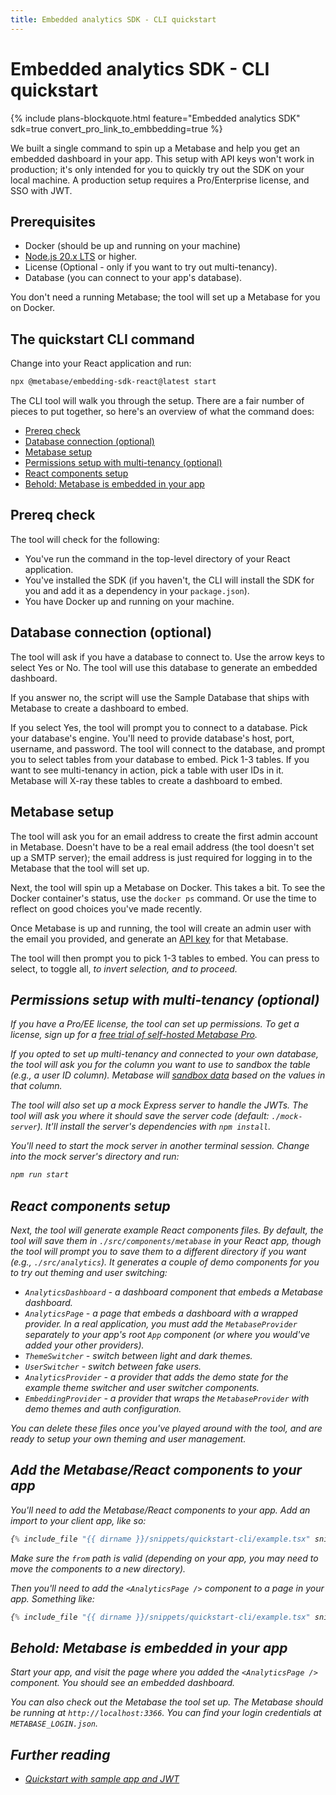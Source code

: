 ```yaml
---
title: Embedded analytics SDK - CLI quickstart
---
```


# Embedded analytics SDK - CLI quickstart

{% include plans-blockquote.html feature="Embedded analytics SDK" sdk=true convert_pro_link_to_embbedding=true %}

We built a single command to spin up a Metabase and help you get an embedded dashboard in your app. This setup with API keys won't work in production; it's only intended for you to quickly try out the SDK on your local machine. A production setup requires a Pro/Enterprise license, and SSO with JWT.

## Prerequisites

- Docker (should be up and running on your machine)
- [Node.js 20.x LTS](https://nodejs.org/en) or higher.
- License (Optional - only if you want to try out multi-tenancy).
- Database (you can connect to your app's database).

You don't need a running Metabase; the tool will set up a Metabase for you on Docker.

## The quickstart CLI command

Change into your React application and run:

```sh
npx @metabase/embedding-sdk-react@latest start
```

The CLI tool will walk you through the setup. There are a fair number of pieces to put together, so here's an overview of what the command does:

- [Prereq check](#prereq-check)
- [Database connection (optional)](#database-connection-optional)
- [Metabase setup](#metabase-setup)
- [Permissions setup with multi-tenancy (optional)](#permissions-setup-with-multi-tenancy-optional)
- [React components setup](#react-components-setup)
- [Behold: Metabase is embedded in your app](#behold-metabase-is-embedded-in-your-app)

## Prereq check

The tool will check for the following:

- You've run the command in the top-level directory of your React application.
- You've installed the SDK (if you haven't, the CLI will install the SDK for you and add it as a dependency in your `package.json`).
- You have Docker up and running on your machine.

## Database connection (optional)

The tool will ask if you have a database to connect to. Use the arrow keys to select Yes or No. The tool will use this database to generate an embedded dashboard.

If you answer no, the script will use the Sample Database that ships with Metabase to create a dashboard to embed.

If you select Yes, the tool will prompt you to connect to a database. Pick your database's engine. You'll need to provide database's host, port, username, and password. The tool will connect to the database, and prompt you to select tables from your database to embed. Pick 1-3 tables. If you want to see multi-tenancy in action, pick a table with user IDs in it. Metabase will X-ray these tables to create a dashboard to embed.

## Metabase setup

The tool will ask you for an email address to create the first admin account in Metabase. Doesn't have to be a real email address (the tool doesn't set up a SMTP server); the email address is just required for logging in to the Metabase that the tool will set up.

Next, the tool will spin up a Metabase on Docker. This takes a bit. To see the Docker container's status, use the `docker ps` command. Or use the time to reflect on good choices you've made recently.

Once Metabase is up and running, the tool will create an admin user with the email you provided, and generate an [API key](../../people-and-groups/api-keys.md) for that Metabase.

The tool will then prompt you to pick 1-3 tables to embed. You can press <space> to select, <a> to toggle all, <i> to invert selection, and <enter> to proceed.

## Permissions setup with multi-tenancy (optional)

If you have a Pro/EE license, the tool can set up permissions. To get a license, sign up for a [free trial of self-hosted Metabase Pro](https://www.metabase.com/pricing/).

If you opted to set up multi-tenancy and connected to your own database, the tool will ask you for the column you want to use to sandbox the table (e.g., a user ID column). Metabase will [sandbox data](../../permissions/row-and-column-security.md) based on the values in that column.

The tool will also set up a mock Express server to handle the JWTs. The tool will ask you where it should save the server code (default: `./mock-server`). It'll install the server's dependencies with `npm install`.

You'll need to start the mock server in another terminal session. Change into the mock server's directory and run:

```sh
npm run start
```

## React components setup

Next, the tool will generate example React components files. By default, the tool will save them in `./src/components/metabase` in your React app, though the tool will prompt you to save them to a different directory if you want (e.g., `./src/analytics`).
It generates a couple of demo components for you to try out theming and user switching:

- `AnalyticsDashboard` - a dashboard component that embeds a Metabase dashboard.
- `AnalyticsPage` - a page that embeds a dashboard with a wrapped provider. In a real application, you must add the `MetabaseProvider` separately to your app's root `App` component (or where you would've added your other providers).
- `ThemeSwitcher` - switch between light and dark themes.
- `UserSwitcher` - switch between fake users.
- `AnalyticsProvider` - a provider that adds the demo state for the example theme switcher and user switcher components.
- `EmbeddingProvider` - a provider that wraps the `MetabaseProvider` with demo themes and auth configuration.

You can delete these files once you've played around with the tool, and are ready to setup your own theming and user management.

## Add the Metabase/React components to your app

You'll need to add the Metabase/React components to your app. Add an import to your client app, like so:

```jsx
{% include_file "{{ dirname }}/snippets/quickstart-cli/example.tsx" snippet="imports" %}
```

Make sure the `from` path is valid (depending on your app, you may need to move the components to a new directory).

Then you'll need to add the `<AnalyticsPage />` component to a page in your app. Something like:

```jsx
{% include_file "{{ dirname }}/snippets/quickstart-cli/example.tsx" snippet="example" %}
```

## Behold: Metabase is embedded in your app

Start your app, and visit the page where you added the `<AnalyticsPage />` component. You should see an embedded dashboard.

You can also check out the Metabase the tool set up. The Metabase should be running at `http://localhost:3366`. You can find your login credentials at `METABASE_LOGIN.json`.

## Further reading

- [Quickstart with sample app and JWT](./quickstart.md)
